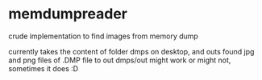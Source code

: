# memdumpreader
crude implementation to find images from memory dump

currently takes the content of folder dmps on desktop, and outs found jpg and png files of .DMP file to out dmps/out
might work or might not, sometimes it does :D
